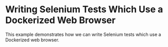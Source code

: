 # Writing Selenium Tests Which Use a Dockerized Web Browser

This example demonstrates how we can write Selenium tests which use a Dockerized
web browser.